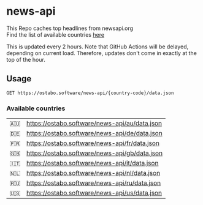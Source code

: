 # news-api

This Repo caches top headlines from newsapi.org  
Find the list of available countries <ins>[here](https://ostabo.software/news-api/)</ins>

This is updated every 2 hours.
Note that GitHub Actions will be delayed, depending on current load. Therefore, updates don't come in exactly at the top of the hour.

## Usage

```
GET https://ostabo.software/news-api/{country-code}/data.json
```

### Available countries
<table>
<tr><td>🇦🇺</td><td><a href="https://ostabo.software/news-api/au/data.json">https://ostabo.software/news-api/au/data.json</a></td></tr>
<tr><td>🇩🇪</td><td><a href="https://ostabo.software/news-api/de/data.json">https://ostabo.software/news-api/de/data.json</a></td></tr>
<tr><td>🇫🇷</td><td><a href="https://ostabo.software/news-api/fr/data.json">https://ostabo.software/news-api/fr/data.json</a></td></tr>
<tr><td>🇬🇧</td><td><a href="https://ostabo.software/news-api/gb/data.json">https://ostabo.software/news-api/gb/data.json</a></td></tr>
<tr><td>🇮🇹</td><td><a href="https://ostabo.software/news-api/it/data.json">https://ostabo.software/news-api/it/data.json</a></td></tr>
<tr><td>🇳🇱</td><td><a href="https://ostabo.software/news-api/nl/data.json">https://ostabo.software/news-api/nl/data.json</a></td></tr>
<tr><td>🇷🇺</td><td><a href="https://ostabo.software/news-api/ru/data.json">https://ostabo.software/news-api/ru/data.json</a></td></tr>
<tr><td>🇺🇸</td><td><a href="https://ostabo.software/news-api/us/data.json">https://ostabo.software/news-api/us/data.json</a></td></tr>
</table>
